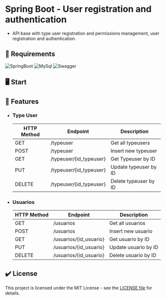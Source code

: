 # Spring Boot - User registration and authentication

- API base with type user registration and permissions management, user registration and authentication.



## :link: Requirements
![SpringBoot](https://img.shields.io/badge/Spring-6DB33F?style=for-the-badge&logo=spring&logoColor=white)
![MySql](https://img.shields.io/badge/MySQL-005C84?style=for-the-badge&logo=mysql&logoColor=white)
![Swagger](https://img.shields.io/badge/Swagger-85EA2D?style=for-the-badge&logo=Swagger&logoColor=white)





## :desktop_computer: Start


## :notebook: Features
* ### Type User 

  | HTTP Method  | Endpoint                | Description          |
  |--------------|-------------------------|----------------------|
  | GET          | /typeuser               | Get all typeusers    |
  | POST         | /typeuser               | Insert new typeuser  |
  | GET          | /typeuser/{id_typeuser} | Get Typeuser by ID   |
  | PUT          | /typeuser/{id_typeuser} | Update typeuser by ID|
  | DELETE       | /typeuser/{id_typeuser} | Delete typeuser by ID|


* ### Usuarios
  | HTTP Method  | Endpoint               | Description        |
    |--------------|------------------------|--------------------|
  | GET          | /usuarios              | Get all usuarios   |
  | POST         | /usuarios              | Insert new usuario |
  | GET          | /usuarios/{id_usuario} | Get usuario by ID  |
  | PUT          | /usuarios/{id_usuario} | Update usuario by ID|
  | DELETE       | /usuarios/{id_usuario} | Delete usuario by ID|

## :heavy_check_mark: License

This project is licensed under the MIT License - see the [LICENSE file](LICENSE) for details.